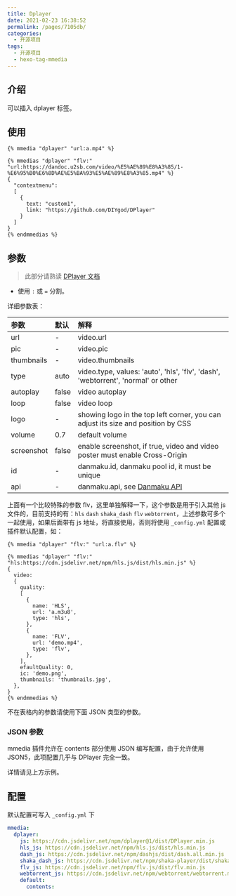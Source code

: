 ```yaml
---
title: Dplayer
date: 2021-02-23 16:38:52
permalink: /pages/7105db/
categories:
  - 开源项目
tags:
  - 开源项目
  - hexo-tag-mmedia
---
```


## 介绍

可以插入 dplayer 标签。

## 使用

```twig
{% mmedia "dplayer" "url:a.mp4" %}
```

```twig
{% mmedias "dplayer" "flv:" "url:https://dandoc.u2sb.com/video/%E5%AE%89%E8%A3%85/1-%E6%95%B0%E6%8D%AE%E5%BA%93%E5%AE%89%E8%A3%85.mp4" %}
{
  "contextmenu":
  [
    {
      text: "custom1",
      link: "https://github.com/DIYgod/DPlayer"
    }
  ]
}
{% endmmedias %}
```

## 参数

> 此部分请熟读 [DPlayer 文档](http://dplayer.js.org/)

- 使用 `:` 或 `=` 分割。

详细参数表：

| 参数       | 默认  | 解释                                                                              |
| :--------- | :---- | :-------------------------------------------------------------------------------- |
| url        | -     | video.url                                                                         |
| pic        | -     | video.pic                                                                         |
| thumbnails | -     | video.thumbnails                                                                  |
| type       | auto  | video.type, values: 'auto', 'hls', 'flv', 'dash', 'webtorrent', 'normal' or other |
| autoplay   | false | video autoplay                                                                    |
| loop       | false | video loop                                                                        |
| logo       | -     | showing logo in the top left corner, you can adjust its size and position by CSS  |
| volume     | 0.7   | default volume                                                                    |
| screenshot | false | enable screenshot, if true, video and video poster must enable Cross-Origin       |
| id         | -     | danmaku.id, danmaku pool id, it must be unique                                    |
| api        | -     | danmaku.api, see [Danmaku API](http://dplayer.js.org/guide.html#danmaku-api)      |

上面有一个比较特殊的参数 flv，这里单独解释一下，这个参数是用于引入其他 js 文件的，目前支持的有：`hls` `dash` `shaka_dash` `flv` `webtorrent`，上述参数可多个一起使用，如果后面带有 js 地址，将直接使用，否则将使用 `_config.yml` 配置或插件默认配置，如：

```twig
{% mmedia "dplayer" "flv:" "url:a.flv" %}
```

```twig
{% mmedias "dplayer" "flv:" "hls:https://cdn.jsdelivr.net/npm/hls.js/dist/hls.min.js" %}
{
  video:
  {
    quality:
    [
      {
        name: 'HLS',
        url: 'a.m3u8',
        type: 'hls',
      },
      {
        name: 'FLV',
        url: 'demo.mp4',
        type: 'flv',
      },
    ],
    efaultQuality: 0,
    ic: 'demo.png',
    thumbnails: 'thumbnails.jpg',
  },
}
{% endmmedias %}
```

不在表格内的参数请使用下面 JSON 类型的参数。

### JSON 参数

mmedia 插件允许在 contents 部分使用 JSON 编写配置，由于允许使用 JSON5，此项配置几乎与 DPlayer 完全一致。

详情请见上方示例。

## 配置

默认配置可写入 `_config.yml` 下

```yaml
mmedia:
  dplayer:
    js: https://cdn.jsdelivr.net/npm/dplayer@1/dist/DPlayer.min.js
    hls_js: https://cdn.jsdelivr.net/npm/hls.js/dist/hls.min.js
    dash_js: https://cdn.jsdelivr.net/npm/dashjs/dist/dash.all.min.js
    shaka_dash_js: https://cdn.jsdelivr.net/npm/shaka-player/dist/shaka-player.compiled.js
    flv_js: https://cdn.jsdelivr.net/npm/flv.js/dist/flv.min.js
    webtorrent_js: https://cdn.jsdelivr.net/npm/webtorrent/webtorrent.min.js
    default:
      contents:
```
